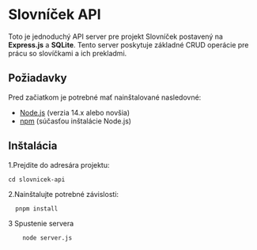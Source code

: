 # Slovníček API

Toto je jednoduchý API server pre projekt Slovníček postavený na **Express.js** a **SQLite**. Tento server poskytuje základné CRUD operácie pre prácu so slovíčkami a ich prekladmi.

## Požiadavky

Pred začiatkom je potrebné mať nainštalované nasledovné:

- [Node.js](https://nodejs.org/) (verzia 14.x alebo novšia)
- [npm](https://www.npmjs.com/get-npm) (súčasťou inštalácie Node.js)

## Inštalácia


1.Prejdite do adresára projektu:
```
cd slovnicek-api
```
    
2.Nainštalujte potrebné závislosti:
```
  pnpm install
```
  

3 Spustenie servera
```
    node server.js
```

